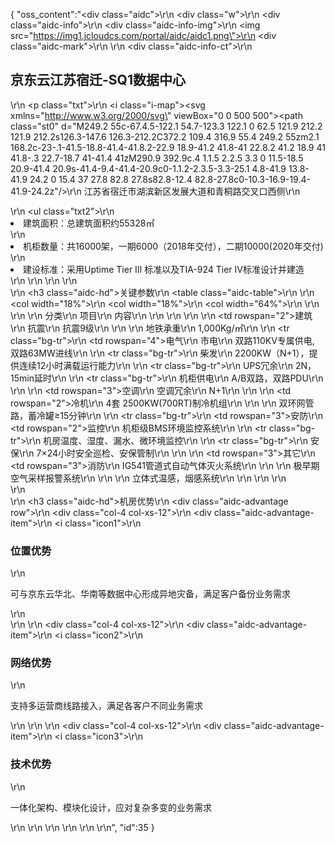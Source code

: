 {
	"oss_content":"<div class=\"aidc\">\r\n  <div class=\"w\">\r\n    <div class=\"aidc-info\">\r\n      <div class=\"aidc-info-img\">\r\n        <img src=\"https://img1.jcloudcs.com/portal/aidc/aidc1.png\">\r\n        <div class=\"aidc-mark\"></div>\r\n      </div>\r\n      <div class=\"aidc-info-ct\">\r\n        <h2>京东云江苏宿迁-SQ1数据中心</h2>\r\n        <p class=\"txt\">\r\n          <i class=\"i-map\"><svg xmlns=\"http://www.w3.org/2000/svg\" viewBox=\"0 0 500 500\"><style>.st0{fill:#3171ff}</style><path class=\"st0\" d=\"M249.2 55c-67.4.5-122.1 54.7-123.3 122.1 0 62.5 121.9 212.2 121.9 212.2s126.3-147.6 126.3-212.2C372.2 109.4 316.9 55.4 249.2 55zm2.1 168.2c-23-.1-41.5-18.8-41.4-41.8.2-22.9 18.9-41.2 41.8-41 22.8.2 41.2 18.9 41 41.8-.3 22.7-18.7 41-41.4 41zM290.9 392.9c.4 1.1.5 2.2.5 3.3 0 11.5-18.5 20.9-41.4 20.9s-41.4-9.4-41.4-20.9c0-1.1.2-2.3.5-3.3-25.1 4.8-41.9 13.8-41.9 24.2 0 15.4 37 27.8 82.8 27.8s82.8-12.4 82.8-27.8c0-10.3-16.9-19.4-41.9-24.2z\"/></svg></i>\r\n          <span>江苏省宿迁市湖滨新区发展大道和青桐路交叉口西侧</span>\r\n        </p>\r\n        <ul class=\"txt2\">\r\n          <li>建筑面积：总建筑面积约55328㎡</li>\r\n          <li>机柜数量：共16000架，一期6000（2018年交付），二期10000(2020年交付)</li>\r\n          <li>建设标准：采用Uptime Tier Ⅲ 标准以及TIA-924 Tier Ⅳ标准设计并建造</li>\r\n        </ul>\r\n      </div>\r\n    </div>\r\n    <div>\r\n      <h3 class=\"aidc-hd\">关键参数</h3>\r\n      <table class=\"aidc-table\">\r\n        <colgroup>\r\n          <col width=\"18%\">\r\n          <col width=\"18%\">\r\n          <col width=\"64%\">\r\n        </colgroup>\r\n        <thead>\r\n          <tr>\r\n            <th>分类</th>\r\n            <th>项目</th>\r\n            <th>内容</th>\r\n          </tr>\r\n        </thead>\r\n        <tbody>\r\n          <tr>\r\n            <td rowspan=\"2\">建筑</td>\r\n            <td>抗震</td>\r\n            <td>抗震9级</td>\r\n          </tr>\r\n          <tr>\r\n            <td>地铁承重</td>\r\n            <td>1,000Kg/㎡</td>\r\n          </tr>\r\n          <tr class=\"bg-tr\">\r\n            <td rowspan=\"4\">电气</td>\r\n            <td>市电</td>\r\n            <td>双路110KV专属供电, 双路63MW进线</td>\r\n          </tr>\r\n          <tr class=\"bg-tr\">\r\n            <td>柴发</td>\r\n            <td>2200KW（N+1），提供连续12小时满载运行能力</td>\r\n          </tr>\r\n          <tr class=\"bg-tr\">\r\n            <td>UPS冗余</td>\r\n            <td>2N，15min延时</td>\r\n          </tr>\r\n          <tr class=\"bg-tr\">\r\n            <td>机柜供电</td>\r\n            <td>A/B双路，双路PDU</td>\r\n          </tr>\r\n          <tr>\r\n            <td rowspan=\"3\">空调</td>\r\n            <td>空调冗余</td>\r\n            <td>N+1</td>\r\n          </tr>\r\n          <tr>\r\n            <td rowspan=\"2\">冷机</td>\r\n            <td>4套 2500KW(700RT)制冷机组</td>\r\n          </tr>\r\n          <tr>\r\n            <td>双环网管路，蓄冷罐≥15分钟</td>\r\n          </tr>\r\n          <tr class=\"bg-tr\">\r\n            <td rowspan=\"3\">安防</td>\r\n            <td rowspan=\"2\">监控</td>\r\n            <td>机柜级BMS环境监控系统</td>\r\n          </tr>\r\n          <tr class=\"bg-tr\">\r\n            <td>机房温度、湿度、漏水、微环境监控</td>\r\n          </tr>\r\n          <tr class=\"bg-tr\">\r\n            <td>安保</td>\r\n            <td>7×24小时安全巡检、安保管制</td>\r\n          </tr>\r\n          <tr>\r\n            <td rowspan=\"3\">其它</td>\r\n            <td rowspan=\"3\">消防</td>\r\n            <td>IG541管道式自动气体灭火系统</td>\r\n          </tr>\r\n          <tr>\r\n            <td>极早期空气采样报警系统</td>\r\n          </tr>\r\n          <tr>\r\n            <td>立体式温感，烟感系统</td>\r\n          </tr>\r\n        </tbody>\r\n      </table>\r\n    </div>\r\n    <div>\r\n      <h3 class=\"aidc-hd\">机房优势</h3>\r\n      <div class=\"aidc-advantage row\">\r\n        <div class=\"col-4 col-xs-12\">\r\n          <div class=\"aidc-advantage-item\">\r\n            <i class=\"icon1\"></i>\r\n            <h3>位置优势</h3>\r\n            <p>可与京东云华北、华南等数据中心形成异地灾备，满足客户备份业务需求</p>\r\n          </div>\r\n        </div>\r\n        <div class=\"col-4 col-xs-12\">\r\n          <div class=\"aidc-advantage-item\">\r\n            <i class=\"icon2\"></i>\r\n            <h3>网络优势</h3>\r\n            <p>支持多运营商线路接入，满足各客户不同业务需求</p>\r\n          </div>\r\n        </div>\r\n        <div class=\"col-4 col-xs-12\">\r\n          <div class=\"aidc-advantage-item\">\r\n            <i class=\"icon3\"></i>\r\n            <h3>技术优势</h3>\r\n            <p>一体化架构、模块化设计，应对复杂多变的业务需求</p>\r\n          </div>\r\n        </div>\r\n      </div>\r\n    </div>\r\n  </div>\r\n</div>",
	"id":35
}